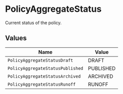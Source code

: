 # PolicyAggregateStatus

Current status of the policy.


## Values

| Name                             | Value                            |
| -------------------------------- | -------------------------------- |
| `PolicyAggregateStatusDraft`     | DRAFT                            |
| `PolicyAggregateStatusPublished` | PUBLISHED                        |
| `PolicyAggregateStatusArchived`  | ARCHIVED                         |
| `PolicyAggregateStatusRunoff`    | RUNOFF                           |